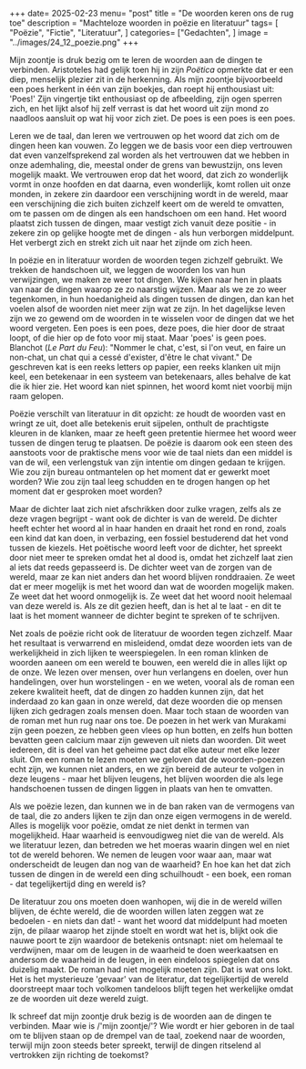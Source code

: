+++
date= 2025-02-23
menu= "post"
title = "De woorden keren ons de rug toe"
description = "Machteloze woorden in poëzie en literatuur"
tags= [
		"Poëzie",
		"Fictie",
		"Literatuur",
]
categories= ["Gedachten",
]
image = "../images/24_12_poezie.png"
+++

Mijn zoontje is druk bezig om te leren de woorden aan de dingen te verbinden. Aristoteles had gelijk toen hij in zijn *Poëtica* opmerkte dat er een diep, menselijk plezier zit in de herkenning. Als mijn zoontje bijvoorbeeld een poes herkent in één van zijn boekjes, dan roept hij enthousiast uit: \'Poes!\' Zijn vingertje tikt enthousiast op de afbeelding, zijn ogen sperren zich, en het lijkt alsof hij zelf verrast is dat het woord uit zijn mond zo naadloos aansluit op wat hij voor zich ziet. De poes is een poes is een poes.

Leren we de taal, dan leren we vertrouwen op het woord dat zich om de dingen heen kan vouwen. Zo leggen we de basis voor een diep vertrouwen dat even vanzelfsprekend zal worden als het vertrouwen dat we hebben in onze ademhaling, die, meestal onder de grens van bewustzijn, ons leven mogelijk maakt. We vertrouwen erop dat het woord, dat zich zo wonderlijk vormt in onze hoofden en dat daarna, even wonderlijk, komt rollen uit onze monden, in zekere zin daardoor een verschijning wordt in de wereld, maar een verschijning die zich buiten zichzelf keert om de wereld te omvatten, om te passen om de dingen als een handschoen om een hand. Het woord plaatst zich tussen de dingen, maar vestigt zich vanuit deze positie - in zekere zin op gelijke hoogte met de dingen - als hun verborgen middelpunt. Het verbergt zich en strekt zich uit naar het zijnde om zich heen. 

In poëzie en in literatuur worden de woorden tegen zichzelf gebruikt. We trekken de handschoen uit, we leggen de woorden los van hun verwijzingen, we maken ze weer tot dingen. We kijken naar hen in plaats van naar de dingen waarop ze zo naarstig wijzen. Maar als we ze zo weer tegenkomen, in hun hoedanigheid als dingen tussen de dingen, dan kan het voelen alsof de woorden niet meer zijn wat ze zijn. In het dagelijkse leven zijn we zo gewend om de woorden in te wisselen voor de dingen dat we het woord vergeten. Een poes is een poes, deze poes, die hier door de straat loopt, of die hier op de foto voor mij staat. Maar \'poes\' is geen poes. Blanchot (*Le Part du Feu*): \"Nommer le chat, c'est, si l\'on veut, en faire un non-chat, un chat qui a cessé d\'exister, d\'être le chat vivant.\" De geschreven kat is een reeks letters op papier, een reeks klanken uit mijn keel, een betekenaar in een systeem van betekenaars, alles behalve de kat die ik hier zie. Het woord kan niet spinnen, het woord komt niet voorbij mijn raam gelopen.

Poëzie verschilt van literatuur in dit opzicht: ze houdt de woorden vast en wringt ze uit, doet alle betekenis eruit sijpelen, onthult de prachtigste kleuren in de klanken, maar ze heeft geen pretentie hiermee het woord weer tussen de dingen terug te plaatsen. De poëzie is daarom ook een steen des aanstoots voor de praktische mens voor wie de taal niets dan een middel is van de wil, een verlengstuk van zijn intentie om dingen gedaan te krijgen. Wie zou zijn bureau ontmantelen op het moment dat er gewerkt moet worden? Wie zou zijn taal leeg schudden en te drogen hangen op het moment dat er gesproken moet worden? 

Maar de dichter laat zich niet afschrikken door zulke vragen, zelfs als ze deze vragen begrijpt - want ook de dichter is van de wereld. De dichter heeft echter het woord al in haar handen en draait het rond en rond, zoals een kind dat kan doen, in verbazing, een fossiel bestuderend dat het vond tussen de kiezels. Het poëtische woord leeft voor de dichter, het spreekt door niet meer te spreken omdat het al dood is, omdat het zichzelf laat zien al iets dat reeds gepasseerd is. De dichter weet van de zorgen van de wereld, maar ze kan niet anders dan het woord blijven ronddraaien. Ze weet dat er meer mogelijk is met het woord dan wat de woorden mogelijk maken. Ze weet dat het woord onmogelijk is. Ze weet dat het woord nooit helemaal van deze wereld is. Als ze dit gezien heeft, dan is het al te laat - en dit te laat is het moment wanneer de dichter begint te spreken of te schrijven. 

Net zoals de poëzie richt ook de literatuur de woorden tegen zichzelf. Maar het resultaat is verwarrend en misleidend, omdat deze woorden iets van de werkelijkheid in zich lijken te weerspiegelen. In een roman klinken de woorden aaneen om een wereld te bouwen, een wereld die in alles lijkt op de onze. We lezen over mensen, over hun verlangens en doelen, over hun handelingen, over hun worstelingen - en we weten, vooral als de roman een zekere kwaliteit heeft, dat de dingen zo hadden kunnen zijn, dat het inderdaad zo kan gaan in onze wereld, dat deze woorden die op mensen lijken zich gedragen zoals mensen doen. Maar toch staan de woorden van de roman met hun rug naar ons toe. De poezen in het werk van Murakami zijn geen poezen, ze hebben geen vlees op hun botten, en zelfs hun botten bevatten geen calcium maar zijn geweven uit niets dan woorden. Dit weet iedereen, dit is deel van het geheime pact dat elke auteur met elke lezer sluit. Om een roman te lezen moeten we geloven dat de woorden-poezen echt zijn, we kunnen niet anders, en we zijn bereid de auteur te volgen in deze leugens - maar het blijven leugens, het blijven woorden die als lege handschoenen tussen de dingen liggen in plaats van hen te omvatten. 

Als we poëzie lezen, dan kunnen we in de ban raken van de vermogens van de taal, die zo anders lijken te zijn dan onze eigen vermogens in de wereld. Alles is mogelijk voor poëzie, omdat ze niet denkt in termen van mogelijkheid. Haar waarheid is eenvoudigweg niet die van de wereld. Als we literatuur lezen, dan betreden we het moeras waarin dingen wel en niet tot de wereld behoren. We nemen de leugen voor waar aan, maar wat onderscheidt de leugen dan nog van de waarheid? En hoe kan het dat zich tussen de dingen in de wereld een ding schuilhoudt - een boek, een roman - dat tegelijkertijd ding en wereld is? 

De literatuur zou ons moeten doen wanhopen, wij die in de wereld willen blijven, de échte wereld, die de woorden willen laten zeggen wat ze bedoelen - en niets dan dat! - want het woord dat middelpunt had moeten zijn, de pilaar waarop het zijnde stoelt en wordt wat het is, blijkt ook die nauwe poort te zijn waardoor de betekenis ontsnapt: niet om helemaal te verdwijnen, maar om de leugen in de waarheid te doen weerkaatsen en andersom de waarheid in de leugen, in een eindeloos spiegelen dat ons duizelig maakt. De roman had niet mogelijk moeten zijn. Dat is wat ons lokt. Het is het mysterieuze \'gevaar\' van de literatur, dat tegelijkertijd de wereld doorstreept maar toch volkomen tandeloos blijft tegen het werkelijke omdat ze de woorden uit deze wereld zuigt. 

Ik schreef dat mijn zoontje druk bezig is de woorden aan de dingen te verbinden. Maar wie is /'mijn zoontje/'? Wie wordt er hier geboren in de taal om te blijven staan op de drempel van de taal, zoekend naar de woorden, terwijl mijn zoon steeds beter spreekt, terwijl de dingen ritselend al vertrokken zijn richting de toekomst?

